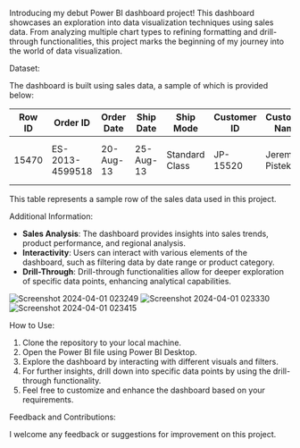 Introducing my debut Power BI dashboard project! This dashboard showcases an exploration into data visualization techniques using sales data. From analyzing multiple chart types to refining formatting and drill-through functionalities, this project marks the beginning of my journey into the world of data visualization.

Dataset:

The dashboard is built using sales data, a sample of which is provided below:

| Row ID | Order ID       | Order Date | Ship Date | Ship Mode      | Customer ID | Customer Name | Segment  | Country | Market | Product ID       | Category       | Sub-Category | Product Name                   | Sales | Quantity | Discount | Profit | Shipping Cost | Order Priority | City    | State                     | Region   |
|--------|----------------|------------|-----------|----------------|-------------|---------------|----------|---------|--------|------------------|----------------|--------------|--------------------------------|-------|----------|----------|--------|---------------|----------------|---------|---------------------------|----------|
| 15470  | ES-2013-4599518| 20-Aug-13  | 25-Aug-13 | Standard Class | JP-15520    | Jeremy Pistek | Consumer | France  | EU     | OFF-BI-10002570 | Office Supplies| Binders      | Cardinal 3-Hole Punch, Clear | 56.52 | 2        | 0        | 11.82  | 3.39          | Medium         | Miramas | Provence-Alpes-Côte d'Azur| Central  |

This table represents a sample row of the sales data used in this project.

Additional Information:

- **Sales Analysis**: The dashboard provides insights into sales trends, product performance, and regional analysis.
- **Interactivity**: Users can interact with various elements of the dashboard, such as filtering data by date range or product category.
- **Drill-Through**: Drill-through functionalities allow for deeper exploration of specific data points, enhancing analytical capabilities.


![Screenshot 2024-04-01 023249](https://github.com/RadwaEsamiel/Global-Super-Store-Sales-Analysis-/assets/151566696/16681ff7-1dc2-4511-85f1-f26cb47b9022)
![Screenshot 2024-04-01 023330](https://github.com/RadwaEsamiel/Global-Super-Store-Sales-Analysis-/assets/151566696/c10adaed-f6d5-47f0-83bd-c956b1259a62)
![Screenshot 2024-04-01 023415](https://github.com/RadwaEsamiel/Global-Super-Store-Sales-Analysis-/assets/151566696/76b2f363-e510-424b-baba-8490411a1673)

How to Use:

1. Clone the repository to your local machine.
2. Open the Power BI file using Power BI Desktop.
3. Explore the dashboard by interacting with different visuals and filters.
4. For further insights, drill down into specific data points by using the drill-through functionality.
5. Feel free to customize and enhance the dashboard based on your requirements.

Feedback and Contributions:

I welcome any feedback or suggestions for improvement on this project.
